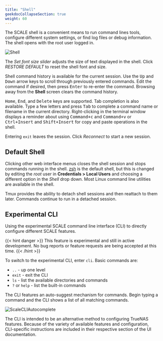 ```yaml
---
title: "Shell"
geekdocCollapseSection: true
weight: 60
---
```


The SCALE shell is a convenient means to run command lines tools, configure different system settings, or find log files or debug information.
The shell opens with the root user logged in.

![Shell](/images/SCALE/shell.png "SCALE Shell")

The *Set font size slider* adjusts the size of text displayed in the shell.
Click *RESTORE DEFAULT* to reset the shell font and size.

Shell command history is available for the current session.
Use the <kbd>Up</kbd> and <kbd>Down</kbd> arrow keys to scroll through previously entered commands.
Edit the command if desired, then press <kbd>Enter</kbd> to re-enter the command.
Browsing away from the **Shell** screen clears the command history.

<kbd>Home</kbd>, <kbd>End</kbd>, and <kbd>Delete</kbd> keys are supported.
Tab completion is also available.
Type a few letters and press <kbd>Tab</kbd> to complete a command name or filename in the current directory.
Right-clicking in the terminal window displays a reminder about using <kbd>Command+c</kbd> and <kbd>Command+v</kbd> or <kbd>Ctrl+Insert</kbd> and <kbd>Shift+Insert</kbd> for copy and paste operations in the shell.

Entering `exit` leaves the session.
Click *Reconnect* to start a new session.

## Default Shell

Clicking other web interface menus closes the shell session and stops commands running in the shell.
[zsh](https://www.zsh.org/) is the default shell, but this is changed by editing the *root* user in **Credentials > Local Users** and choosing a different option in the *Shell* drop down. Most Linux command line utilities are available in the shell.

Tmux provides the ability to detach shell sessions and then reattach to them later.
Commands continue to run in a detached session.

## Experimental CLI

Using the experimental SCALE command line interface (CLI) to directly configure different SCALE features.

{{< hint danger >}}
This feature is experimental and still in active development.
No bug reports or feature requests are being accepted at this time.
{{< /hint >}}

To switch to the experimental CLI, enter `cli`.
Basic commands are:

* `..`			- up one level
* `exit`		- exit the CLI
* `ls`			- list the available directories and commands
* `?` or `help` - list the built-in commands

The CLI features an auto-suggest mechanism for commands.
Begin typing a command and the CLI shows a list of all matching commands.

![ScaleCLIAutocomplete](/images/SCALE/ScaleCLIAutocomplete.png "CLI Autocomplete")

The CLI is intended to be an alternative method to configuring TrueNAS features.
Because of the variety of available features and configuration, CLI-specific instructions are included in their respective section of the UI documentation.
